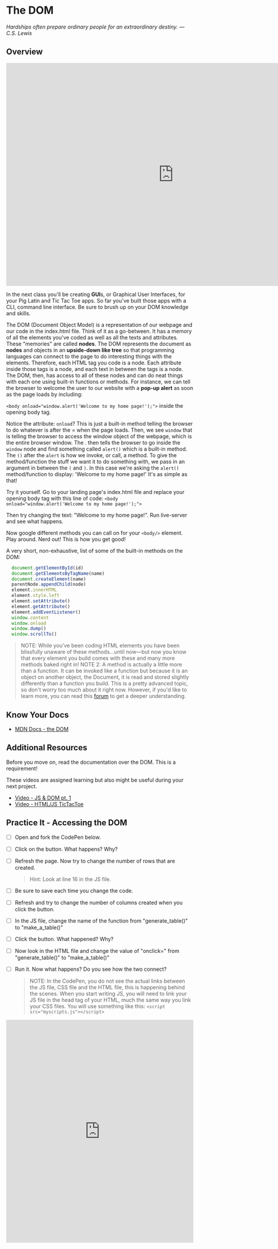 # The DOM

*Hardships often prepare ordinary people for an extraordinary destiny. —C.S. Lewis*

## Overview

<iframe src="https://player.vimeo.com/video/382387151" width="900" height="600" frameborder="0" allow="autoplay; fullscreen" allowfullscreen></iframe>

In the next class you'll be creating **GUI**s, or Graphical User Interfaces, for your Pig Latin and Tic Tac Toe apps. So far you've built those apps with a CLI, command line interface. Be sure to brush up on your DOM knowledge and skills.

The DOM (Document Object Model) is a representation of our webpage and our code in the index.html file. Think of it as a go-between. It has a memory of all the elements you've coded as well as all the texts and attributes. These "memories" are called **nodes**. The DOM represents the document as **nodes** and objects in an **upside-down like tree** so that programming languages can connect to the page to do interesting things with the elements. Therefore, each HTML tag you code is a node. Each attribute inside those tags is a node, and each text in between the tags is a node. The DOM, then, has access to all of these nodes and can do neat things with each one using built-in functions or methods. For instance, we can tell the browser to welcome the user to our website with a **pop-up alert** as soon as the page loads by including:

`<body onload="window.alert('Welcome to my home page!');">` inside the opening body tag.

Notice the attribute: `onload`? This is just a built-in method telling the browser to do whatever is after the = when the page loads. Then, we see `window` that is telling the browser to access the window object of the webpage, which is the entire browser window. The . then tells the browser to go inside the `window` node and find something called `alert()` which is a built-in method. The `()` after the `alert` is how we invoke, or call, a method. To give the method/function the stuff we want it to do something with, we pass in an argument in between the `(` and `)`. In this case we're asking the `alert()` method/function to display: 'Welcome to my home page!' It's as simple as that!

Try it yourself. Go to your landing page's index.html file and replace your opening body tag with this line of code:
`<body onload="window.alert('Welcome to my home page!');">`

Then try changing the text: "Welcome to my home page!". Run live-server and see what happens.

Now google different methods you can call on for your `<body/>` element. Play around. Nerd out! This is how you get good!

A very short, non-exhaustive, list of some of the built-in methods on the DOM:

```javascript
  document.getElementById(id)
  document.getElementsByTagName(name)
  document.createElement(name)
  parentNode.appendChild(node)
  element.innerHTML
  element.style.left
  element.setAttribute()
  element.getAttribute()
  element.addEventListener()
  window.content
  window.onload
  window.dump()
  window.scrollTo()
```

  > NOTE: While you've been coding HTML elements you have been blissfully unaware of these methods...until now—but now you know that every element you build comes with these and many more methods baked right in!
  > NOTE 2: A method is actually a little more than a function. It can be invoked like a function but because it is an object on another object, the Document, it is read and stored slightly differently than a function you build. This is a pretty advanced topic, so don't worry too much about it right now. However, if you'd like to learn more, you can read this [forum](https://stackoverflow.com/questions/15285293/method-vs-functions-and-other-questions) to get a deeper understanding.

## Know Your Docs

* [MDN Docs - the DOM](https://developer.mozilla.org/en-US/docs/Web/API/Document_Object_Model/Introduction)

## Additional Resources

Before you move on, read the documentation over the DOM. This is a requirement!

These videos are assigned learning but also might be useful during your next project.

* [Video - JS & DOM pt. 1](https://youtu.be/hM9h1wN4rfU)
* [Video - HTML/JS TicTacToe](https://youtu.be/gN0fXvWbJSk)

## Practice It - Accessing the DOM

- [ ] Open and fork the CodePen below.
- [ ] Click on the button. What happens? Why?
- [ ] Refresh the page. Now try to change the number of rows that are created.
    > Hint: Look at line 16 in the JS file.
- [ ] Be sure to save each time you change the code.
- [ ] Refresh and try to change the number of columns created when you click the button.
- [ ] In the JS file, change the name of the function from "generate_table()" to "make_a_table()"
- [ ] Click the button. What happened? Why?
- [ ] Now look in the HTML file and change the value of "onclick=" from "generate_table()" to "make_a_table()"
- [ ] Run it. Now what happens? Do you see how the two connect?

  > NOTE: In the CodePen, you do not see the actual links between the JS file, CSS file and the HTML file, this is happening behind the scenes. When you start writing JS, you will need to link your JS file in the head tag of your HTML, much the same way you link your CSS files. You will use something like this: `<script src="myscripts.js"></script>`

<iframe height="600" style="width: 100%;" scrolling="no" title="Example: Creating a HTML table dynamically (Sample1.html)" src="https://codepen.io/hipperger/embed/GwEbea?height=265&theme-id=dark&default-tab=js,result" frameborder="no" allowtransparency="true" allowfullscreen="true" loading="lazy">
  See the Pen <a href='https://codepen.io/hipperger/pen/GwEbea'>Example: Creating a HTML table dynamically (Sample1.html)</a> by Clayton Berger
  (<a href='https://codepen.io/hipperger'>@hipperger</a>) on <a href='https://codepen.io'>CodePen</a>.
</iframe>


<!-- 

```javascript

```

- [ ] Task Two
    *  [ ] Task Two.a
    *  [ ] Task Two.b
    *  [ ] Task Two.c


| Method      | Description                          |
| ----------- | ------------------------------------ |
| `GET`       | Fetch resource                       |
| `PUT`       | Update resource |
| `DELETE`    | Delete resource |


* [MDN Docs - ...]()

- [ ] ...
- [ ] ...


```javascript

``` 

- [ ] ...
- [ ] ...
  * [ ] ...
  * [ ] ...

    `line numbers`
:do you like 'em?

=== "Javascript"

    ```javascript
    ```

=== "Python"

  ```python
  ```

cp workspace/resources/templateFile.md docs/module-

-->